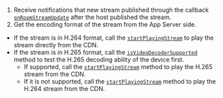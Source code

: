 1. Receive notifications that new stream published through the callback [`onRoomStreamUpdate`](@onRoomStreamUpdate) after the host published the stream.
2. Get the encoding format of the stream from the App Server side. 
- If the stream is in H.264 format, call the [`startPlayingStream`](@startPlayingStream) to play the stream directly from the CDN. 
- If the stream is in H.265 format, call the [`isVideoDecoderSupported`](@isVideoDecoderSupported) method to test the H.265 decoding ability of the device first. 
    - If supported, call the [`startPlayingStream`](@startPlayingStream) method to play the H.265 stream from the CDN.
    - If it is not supported, call the [`startPlayingStream`](@startPlayingStream) method to play the H.264 stream from the CDN.





